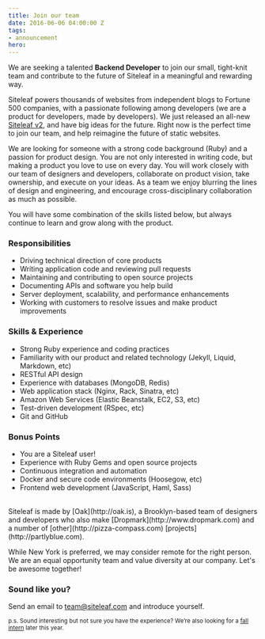 ```yaml
---
title: Join our team
date: 2016-06-06 04:00:00 Z
tags:
- announcement
hero: 
---
```


We are seeking a talented **Backend Developer** to join our small, tight-knit team and contribute to the future of Siteleaf in a meaningful and rewarding way.

Siteleaf powers thousands of websites from independent blogs to Fortune 500 companies, with a passionate following among developers (we are a product for developers, made by developers). We just released an all-new [Siteleaf v2](http://www.siteleaf.com), and have big ideas for the future. Right now is the perfect time to join our team, and help reimagine the future of static websites.



We are looking for someone with a strong code background (Ruby) and a passion for product design. You are not only interested in writing code, but making a product you love to use on every day. You will work closely with our team of designers and developers, collaborate on product vision, take ownership, and execute on your ideas. As a team we enjoy blurring the lines of design and engineering, and encourage cross-disciplinary collaboration as much as possible.

You will have some combination of the skills listed below, but always continue to learn and grow along with the product.

### Responsibilities

- Driving technical direction of core products
- Writing application code and reviewing pull requests
- Maintaining and contributing to open source projects
- Documenting APIs and software you help build
- Server deployment, scalability, and performance enhancements
- Working with customers to resolve issues and make product improvements

### Skills & Experience

- Strong Ruby experience and coding practices
- Familiarity with our product and related technology (Jekyll, Liquid, Markdown, etc)
- RESTful API design
- Experience with databases (MongoDB, Redis)
- Web application stack (Nginx, Rack, Sinatra, etc)
- Amazon Web Services (Elastic Beanstalk, EC2, S3, etc)
- Test-driven development (RSpec, etc)
- Git and GitHub

### Bonus Points

- You are a Siteleaf user!
- Experience with Ruby Gems and open source projects
- Continuous integration and automation
- Docker and secure code environments (Hoosegow, etc)
- Frontend web development (JavaScript, Haml, Sass)

<br/>
Siteleaf is made by [Oak](http://oak.is), a Brooklyn-based team of designers and developers who also make [Dropmark](http://www.dropmark.com) and a number of [other](http://pizza-compass.com) [projects](http://partlyblue.com). 

While New York is preferred, we may consider remote for the right person. We are an equal opportunity team and value diversity at our company. Let's be awesome together!

### Sound like you? 

Send an email to [team@siteleaf.com](mailto:team@siteleaf.com?subject=Backend%20Developer) and introduce yourself. 

<small>p.s. Sound interesting but not sure you have the experience? We’re also looking for a [fall intern](http://oak.is/intern) later this year.</small>